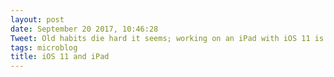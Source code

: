 ```yaml
---
layout: post
date: September 20 2017, 10:46:28
Tweet: Old habits die hard it seems; working on an iPad with iOS 11 is great, but I still find myself stuck in old workflows.
tags: microblog
title: iOS 11 and iPad
---
```




